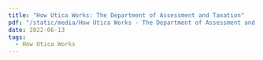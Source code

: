 ```yaml
---
title: "How Utica Works: The Department of Assessment and Taxation"
pdf: "/static/media/How Utica Works - The Department of Assessment and Taxation.pdf"
date: 2022-06-13
tags:
  - How Utica Works
---
```


